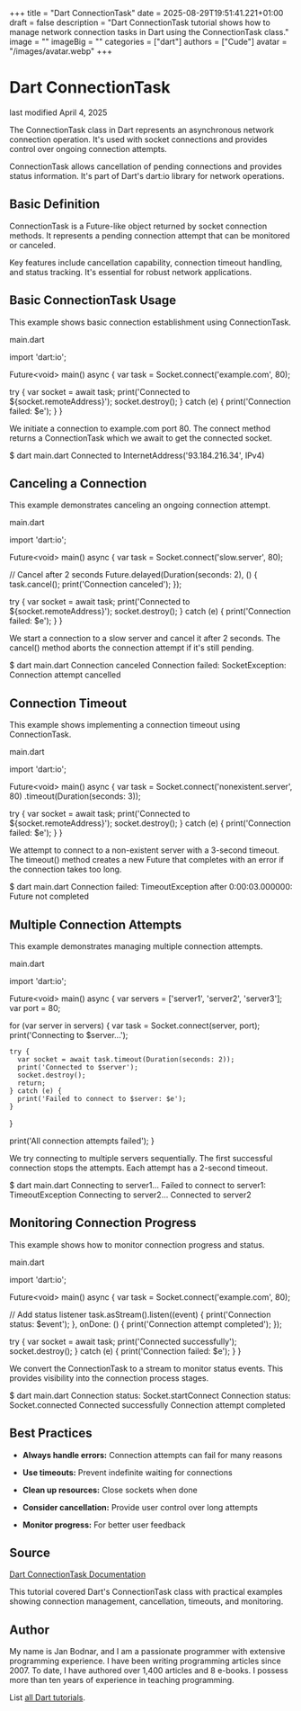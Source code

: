 +++
title = "Dart ConnectionTask"
date = 2025-08-29T19:51:41.221+01:00
draft = false
description = "Dart ConnectionTask tutorial shows how to manage network connection tasks in Dart using the ConnectionTask class."
image = ""
imageBig = ""
categories = ["dart"]
authors = ["Cude"]
avatar = "/images/avatar.webp"
+++

# Dart ConnectionTask

last modified April 4, 2025

The ConnectionTask class in Dart represents an asynchronous
network connection operation. It's used with socket connections and
provides control over ongoing connection attempts.

ConnectionTask allows cancellation of pending connections and provides
status information. It's part of Dart's dart:io library for
network operations.

## Basic Definition

ConnectionTask is a Future-like object returned by socket
connection methods. It represents a pending connection attempt that
can be monitored or canceled.

Key features include cancellation capability, connection timeout
handling, and status tracking. It's essential for robust network
applications.

## Basic ConnectionTask Usage

This example shows basic connection establishment using ConnectionTask.

main.dart
  

import 'dart:io';

Future&lt;void&gt; main() async {
  var task = Socket.connect('example.com', 80);
  
  try {
    var socket = await task;
    print('Connected to ${socket.remoteAddress}');
    socket.destroy();
  } catch (e) {
    print('Connection failed: $e');
  }
}

We initiate a connection to example.com port 80. The connect method
returns a ConnectionTask which we await to get the connected socket.

$ dart main.dart
Connected to InternetAddress('93.184.216.34', IPv4)

## Canceling a Connection

This example demonstrates canceling an ongoing connection attempt.

main.dart
  

import 'dart:io';

Future&lt;void&gt; main() async {
  var task = Socket.connect('slow.server', 80);
  
  // Cancel after 2 seconds
  Future.delayed(Duration(seconds: 2), () {
    task.cancel();
    print('Connection canceled');
  });
  
  try {
    var socket = await task;
    print('Connected to ${socket.remoteAddress}');
    socket.destroy();
  } catch (e) {
    print('Connection failed: $e');
  }
}

We start a connection to a slow server and cancel it after 2 seconds.
The cancel() method aborts the connection attempt if it's still pending.

$ dart main.dart
Connection canceled
Connection failed: SocketException: Connection attempt cancelled

## Connection Timeout

This example shows implementing a connection timeout using ConnectionTask.

main.dart
  

import 'dart:io';

Future&lt;void&gt; main() async {
  var task = Socket.connect('nonexistent.server', 80)
    .timeout(Duration(seconds: 3));
  
  try {
    var socket = await task;
    print('Connected to ${socket.remoteAddress}');
    socket.destroy();
  } catch (e) {
    print('Connection failed: $e');
  }
}

We attempt to connect to a non-existent server with a 3-second timeout.
The timeout() method creates a new Future that completes with an error
if the connection takes too long.

$ dart main.dart
Connection failed: TimeoutException after 0:00:03.000000: Future not completed

## Multiple Connection Attempts

This example demonstrates managing multiple connection attempts.

main.dart
  

import 'dart:io';

Future&lt;void&gt; main() async {
  var servers = ['server1', 'server2', 'server3'];
  var port = 80;
  
  for (var server in servers) {
    var task = Socket.connect(server, port);
    print('Connecting to $server...');
    
    try {
      var socket = await task.timeout(Duration(seconds: 2));
      print('Connected to $server');
      socket.destroy();
      return;
    } catch (e) {
      print('Failed to connect to $server: $e');
    }
  }
  
  print('All connection attempts failed');
}

We try connecting to multiple servers sequentially. The first successful
connection stops the attempts. Each attempt has a 2-second timeout.

$ dart main.dart
Connecting to server1...
Failed to connect to server1: TimeoutException
Connecting to server2...
Connected to server2

## Monitoring Connection Progress

This example shows how to monitor connection progress and status.

main.dart
  

import 'dart:io';

Future&lt;void&gt; main() async {
  var task = Socket.connect('example.com', 80);
  
  // Add status listener
  task.asStream().listen((event) {
    print('Connection status: $event');
  }, onDone: () {
    print('Connection attempt completed');
  });
  
  try {
    var socket = await task;
    print('Connected successfully');
    socket.destroy();
  } catch (e) {
    print('Connection failed: $e');
  }
}

We convert the ConnectionTask to a stream to monitor status events.
This provides visibility into the connection process stages.

$ dart main.dart
Connection status: Socket.startConnect
Connection status: Socket.connected
Connected successfully
Connection attempt completed

## Best Practices

- **Always handle errors:** Connection attempts can fail for many reasons

- **Use timeouts:** Prevent indefinite waiting for connections

- **Clean up resources:** Close sockets when done

- **Consider cancellation:** Provide user control over long attempts

- **Monitor progress:** For better user feedback

## Source

[Dart ConnectionTask Documentation](https://api.dart.dev/stable/dart-io/ConnectionTask-class.html)

This tutorial covered Dart's ConnectionTask class with practical examples
showing connection management, cancellation, timeouts, and monitoring.

## Author

My name is Jan Bodnar, and I am a passionate programmer with extensive
programming experience. I have been writing programming articles since 2007.
To date, I have authored over 1,400 articles and 8 e-books. I possess more
than ten years of experience in teaching programming.

List [all Dart tutorials](/dart/).